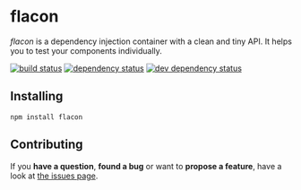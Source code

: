 # flacon

*flacon* is a dependency injection container with a clean and tiny API. It helps you to test your components individually.

[![build status](https://img.shields.io/travis/derhuerst/flacon.svg)](https://travis-ci.org/derhuerst/flacon)
[![dependency status](https://img.shields.io/david/derhuerst/flacon.svg)](https://david-dm.org/derhuerst/flacon#info=dependencies)
[![dev dependency status](https://img.shields.io/david/dev/derhuerst/flacon.svg)](https://david-dm.org/derhuerst/flacon#info=devDependencies)


## Installing

```
npm install flacon
```



## Contributing

If you **have a question**, **found a bug** or want to **propose a feature**, have a look at [the issues page](https://github.com/derhuerst/flacon/issues).
